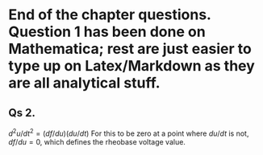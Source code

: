 # End of the chapter questions. Question 1 has been done on Mathematica; rest are just easier to type up on Latex/Markdown as they are all analytical stuff.


## Qs 2. 

$` d^2u/dt^2 = (df/du) (du/dt) `$ For this to be zero at a point where $` du/dt `$ is not, $` df/du = 0`$, which defines the rheobase voltage value.